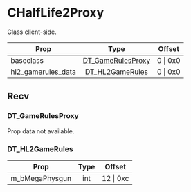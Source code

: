 # CHalfLife2Proxy

Class client-side.

|Prop|Type|Offset|
|---|:-:|:-:|
|baseclass|[DT_GameRulesProxy](#dt_gamerulesproxy)|0 \| 0x0|
|hl2_gamerules_data|[DT_HL2GameRules](#dt_hl2gamerules)|0 \| 0x0|

## Recv

### DT_GameRulesProxy

Prop data not available.

### DT_HL2GameRules

|Prop|Type|Offset|
|---|:-:|:-:|
|m_bMegaPhysgun|int|12 \| 0xc|
